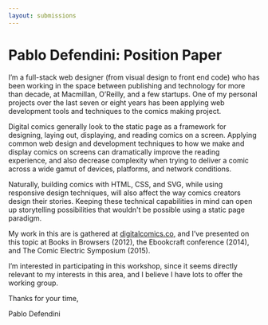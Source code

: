 ```yaml
---
layout: submissions
---
```


# Pablo Defendini: Position Paper

I’m a full-stack web designer (from visual design to front end code) who has been working in the space between publishing and technology for more than decade, at Macmillan, O’Reilly, and a few startups. One of my personal projects over the last seven or eight years has been applying web development tools and techniques to the comics making project. 

Digital comics generally look to the static page as a framework for designing, laying out, displaying, and reading comics on a screen. Applying common web design and development techniques to how we make and display comics on screens can dramatically improve the reading experience, and also decrease complexity when trying to deliver a comic across a wide gamut of devices, platforms, and network conditions.

Naturally, building comics with HTML, CSS, and SVG, while using responsive design techniques, will also affect the way comics creators design their stories. Keeping these technical capabilities in mind can open up storytelling possibilities that wouldn't be possible using a static page paradigm. 

My work in this are is gathered at [digitalcomics.co](digitalcomics.co), and I’ve presented on this topic at Books in Browsers (2012), the Ebookcraft conference (2014), and The Comic Electric Symposium (2015).

I’m interested in participating in this workshop, since it seems directly relevant to my interests in this area, and I believe I have lots to offer the working group. 

Thanks for your time,

Pablo Defendini